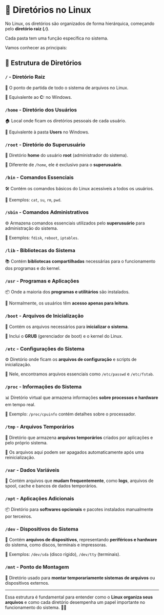 # 🐧 Diretórios no Linux

No Linux, os diretórios são organizados de forma hierárquica, começando pelo **diretório raiz (`/`)**.

Cada pasta tem uma função específica no sistema.

Vamos conhecer as principais:

## 📂 Estrutura de Diretórios

### `/` - Diretório Raiz
📌 O ponto de partida de todo o sistema de arquivos no Linux.

🔹 Equivalente ao **C:** no Windows.

### `/home` - Diretório dos Usuários
🏠 Local onde ficam os diretórios pessoais de cada usuário.

🔹 Equivalente à pasta **Users** no Windows.

### `/root` - Diretório do Superusuário
👑 Diretório **home** do usuário **root** (administrador do sistema).

🔹 Diferente de `/home`, ele é exclusivo para o **superusuário**.

### `/bin` - Comandos Essenciais
🛠️ Contém os comandos básicos do Linux acessíveis a todos os usuários.

🔹 Exemplos: `cat`, `su`, `rm`, `pwd`.

### `/sbin` - Comandos Administrativos
⚙️ Armazena comandos essenciais utilizados pelo **superusuário** para administração do sistema.

🔹 Exemplos: `fdisk`, `reboot`, `iptables`.

### `/lib` - Bibliotecas do Sistema
📚 Contém **bibliotecas compartilhadas** necessárias para o funcionamento dos programas e do kernel.

### `/usr` - Programas e Aplicações
📦 Onde a maioria dos **programas e utilitários** são instalados.

🔹 Normalmente, os usuários têm **acesso apenas para leitura**.

### `/boot` - Arquivos de Inicialização
🚀 Contém os arquivos necessários para **inicializar o sistema**.

🔹 Inclui o **GRUB** (gerenciador de boot) e o kernel do Linux.

### `/etc` - Configurações do Sistema
⚙️ Diretório onde ficam os **arquivos de configuração** e scripts de inicialização.

🔹 Nele, encontramos arquivos essenciais como `/etc/passwd` e `/etc/fstab`.

### `/proc` - Informações do Sistema
📊 Diretório virtual que armazena informações **sobre processos e hardware** em tempo real.

🔹 Exemplo: `/proc/cpuinfo` contém detalhes sobre o processador.

### `/tmp` - Arquivos Temporários
📝 Diretório que armazena **arquivos temporários** criados por aplicações e pelo próprio sistema.

🔹 Os arquivos aqui podem ser apagados automaticamente após uma reinicialização.

### `/var` - Dados Variáveis
📁 Contém arquivos que **mudam frequentemente**, como **logs**, arquivos de spool, cache e bancos de dados temporários.

### `/opt` - Aplicações Adicionais
📦 Diretório para **softwares opcionais** e pacotes instalados manualmente por terceiros.

### `/dev` - Dispositivos do Sistema
🔌 Contém **arquivos de dispositivos**, representando **periféricos e hardware** do sistema, como discos, terminais e impressoras.

🔹 Exemplos: `/dev/sda` (disco rígido), `/dev/tty` (terminais).

### `/mnt` - Ponto de Montagem
📌 Diretório usado para **montar temporariamente sistemas de arquivos** ou dispositivos externos.

---

Essa estrutura é fundamental para entender como o **Linux organiza seus arquivos** e como cada diretório desempenha um papel importante no funcionamento do sistema. 🚀🐧